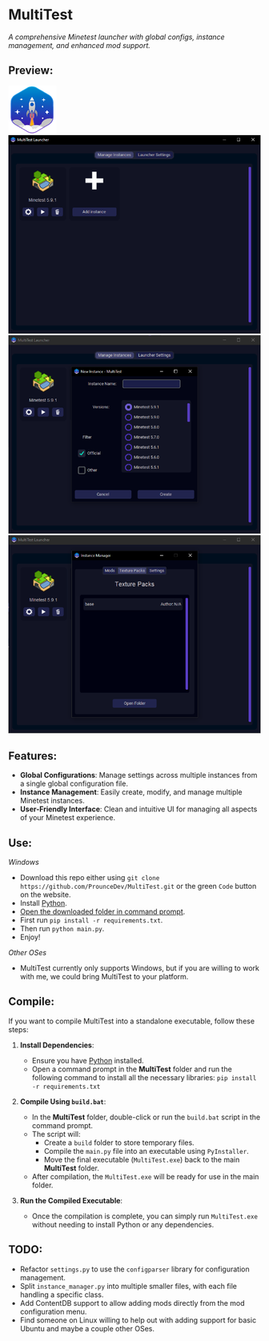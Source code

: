 # **MultiTest**  
*A comprehensive Minetest launcher with global configs, instance management, and enhanced mod support.*

## **Preview:**

![Icon](https://github.com/ProunceDev/MultiTest/blob/main/assets/icon.png?raw=true)
![Main screen](https://github.com/ProunceDev/MultiTest/blob/main/doc/preview.png?raw=true)
![Create instance](https://github.com/ProunceDev/MultiTest/blob/main/doc/create_instance.png?raw=true)
![Manage instance](https://github.com/ProunceDev/MultiTest/blob/main/doc/manage_instance.png?raw=true)

## **Features:**

- **Global Configurations**: Manage settings across multiple instances from a single global configuration file.
- **Instance Management**: Easily create, modify, and manage multiple Minetest instances.
- **User-Friendly Interface**: Clean and intuitive UI for managing all aspects of your Minetest experience.

## **Use:**
 *Windows*

 - Download this repo either using `git clone https://github.com/ProunceDev/MultiTest.git` or the green `Code` button on the website.
 - Install [Python](https://www.python.org/downloads/).
 - [Open the downloaded folder in command prompt](https://www.wikihow.com/Open-a-Folder-in-Cmd).
 - First run `pip install -r requirements.txt`.
 - Then run `python main.py`.
 - Enjoy!

 *Other OSes*

 - MultiTest currently only supports Windows, but if you are willing to work with me, we could bring MultiTest to your platform.

## **Compile:**

If you want to compile MultiTest into a standalone executable, follow these steps:

1. **Install Dependencies**:
    - Ensure you have [Python](https://www.python.org/downloads/) installed.
    - Open a command prompt in the **MultiTest** folder and run the following command to install all the necessary libraries: `pip install -r requirements.txt`

2. **Compile Using `build.bat`**:
    - In the **MultiTest** folder, double-click or run the `build.bat` script in the command prompt.
    - The script will:
        - Create a `build` folder to store temporary files.
        - Compile the `main.py` file into an executable using `PyInstaller`.
        - Move the final executable (`MultiTest.exe`) back to the main **MultiTest** folder.
    - After compilation, the `MultiTest.exe` will be ready for use in the main folder.

3. **Run the Compiled Executable**:
    - Once the compilation is complete, you can simply run `MultiTest.exe` without needing to install Python or any dependencies.

## **TODO:**

- Refactor `settings.py` to use the `configparser` library for configuration management.
- Split `instance_manager.py` into multiple smaller files, with each file handling a specific class.
- Add ContentDB support to allow adding mods directly from the mod configuration menu.
- Find someone on Linux willing to help out with adding support for basic Ubuntu and maybe a couple other OSes.
